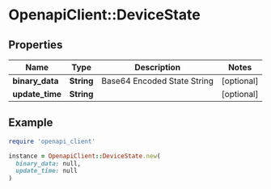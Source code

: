 # OpenapiClient::DeviceState

## Properties

| Name | Type | Description | Notes |
| ---- | ---- | ----------- | ----- |
| **binary_data** | **String** | Base64 Encoded State String | [optional] |
| **update_time** | **String** |  | [optional] |

## Example

```ruby
require 'openapi_client'

instance = OpenapiClient::DeviceState.new(
  binary_data: null,
  update_time: null
)
```

